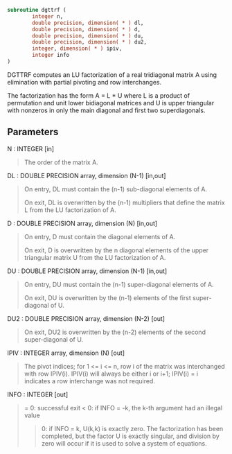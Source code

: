```fortran
subroutine dgttrf (
        integer n,
        double precision, dimension( * ) dl,
        double precision, dimension( * ) d,
        double precision, dimension( * ) du,
        double precision, dimension( * ) du2,
        integer, dimension( * ) ipiv,
        integer info
)
```

DGTTRF computes an LU factorization of a real tridiagonal matrix A
using elimination with partial pivoting and row interchanges.

The factorization has the form
A = L \* U
where L is a product of permutation and unit lower bidiagonal
matrices and U is upper triangular with nonzeros in only the main
diagonal and first two superdiagonals.

## Parameters
N : INTEGER [in]
> The order of the matrix A.

DL : DOUBLE PRECISION array, dimension (N-1) [in,out]
> On entry, DL must contain the (n-1) sub-diagonal elements of
> A.
> 
> On exit, DL is overwritten by the (n-1) multipliers that
> define the matrix L from the LU factorization of A.

D : DOUBLE PRECISION array, dimension (N) [in,out]
> On entry, D must contain the diagonal elements of A.
> 
> On exit, D is overwritten by the n diagonal elements of the
> upper triangular matrix U from the LU factorization of A.

DU : DOUBLE PRECISION array, dimension (N-1) [in,out]
> On entry, DU must contain the (n-1) super-diagonal elements
> of A.
> 
> On exit, DU is overwritten by the (n-1) elements of the first
> super-diagonal of U.

DU2 : DOUBLE PRECISION array, dimension (N-2) [out]
> On exit, DU2 is overwritten by the (n-2) elements of the
> second super-diagonal of U.

IPIV : INTEGER array, dimension (N) [out]
> The pivot indices; for 1 <= i <= n, row i of the matrix was
> interchanged with row IPIV(i).  IPIV(i) will always be either
> i or i+1; IPIV(i) = i indicates a row interchange was not
> required.

INFO : INTEGER [out]
> = 0:  successful exit
> < 0:  if INFO = -k, the k-th argument had an illegal value
> > 0:  if INFO = k, U(k,k) is exactly zero. The factorization
> has been completed, but the factor U is exactly
> singular, and division by zero will occur if it is used
> to solve a system of equations.
